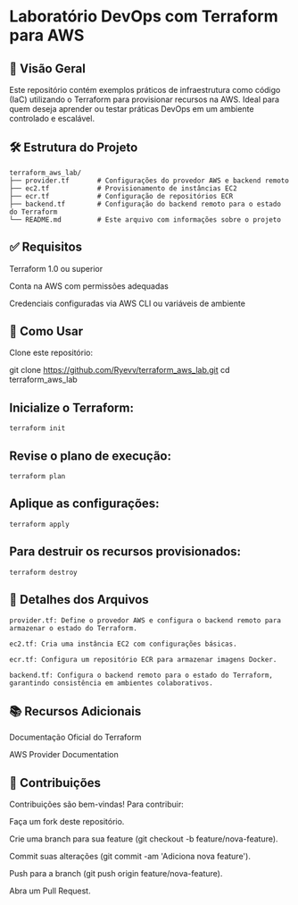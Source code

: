 # Laboratório DevOps com Terraform para AWS

## 🚀 Visão Geral

Este repositório contém exemplos práticos de infraestrutura como código (IaC) utilizando o Terraform para provisionar recursos na AWS. Ideal para quem deseja aprender ou testar práticas DevOps em um ambiente controlado e escalável.

## 🛠️ Estrutura do Projeto
```
terraform_aws_lab/
├── provider.tf       # Configurações do provedor AWS e backend remoto
├── ec2.tf            # Provisionamento de instâncias EC2
├── ecr.tf            # Configuração de repositórios ECR
├── backend.tf        # Configuração do backend remoto para o estado do Terraform
└── README.md         # Este arquivo com informações sobre o projeto

```
## ✅ Requisitos

Terraform 1.0 ou superior

Conta na AWS com permissões adequadas

Credenciais configuradas via AWS CLI ou variáveis de ambiente

## 🚀 Como Usar

Clone este repositório:

git clone https://github.com/Ryevv/terraform_aws_lab.git
cd terraform_aws_lab


## Inicialize o Terraform:
```
terraform init
```

## Revise o plano de execução:
```
terraform plan
```

## Aplique as configurações:
```
terraform apply
```

## Para destruir os recursos provisionados:
```
terraform destroy
```
## 📂 Detalhes dos Arquivos
```
provider.tf: Define o provedor AWS e configura o backend remoto para armazenar o estado do Terraform.

ec2.tf: Cria uma instância EC2 com configurações básicas.

ecr.tf: Configura um repositório ECR para armazenar imagens Docker.

backend.tf: Configura o backend remoto para o estado do Terraform, garantindo consistência em ambientes colaborativos.
```
## 📚 Recursos Adicionais

Documentação Oficial do Terraform

AWS Provider Documentation

## 📌 Contribuições

Contribuições são bem-vindas! Para contribuir:

Faça um fork deste repositório.

Crie uma branch para sua feature (git checkout -b feature/nova-feature).

Commit suas alterações (git commit -am 'Adiciona nova feature').

Push para a branch (git push origin feature/nova-feature).

Abra um Pull Request.
